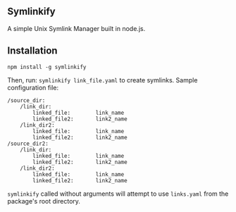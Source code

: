 Symlinkify
----------

A simple Unix Symlink Manager built in node.js.

Installation
------------

```
npm install -g symlinkify
```

Then, run: `symlinkify link_file.yaml` to create symlinks. Sample configuration file:

```
/source_dir:
    /link_dir:
        linked_file:        link_name
        linked_file2:       link2_name
    /link_dir2:
        linked_file:        link_name
        linked_file2:       link2_name
/source_dir2:
    /link_dir:
        linked_file:        link_name
        linked_file2:       link2_name
    /link_dir2:
        linked_file:        link_name
        linked_file2:       link2_name
```

`symlinkify` called without arguments will attempt to use `links.yaml` from the package's root directory.
